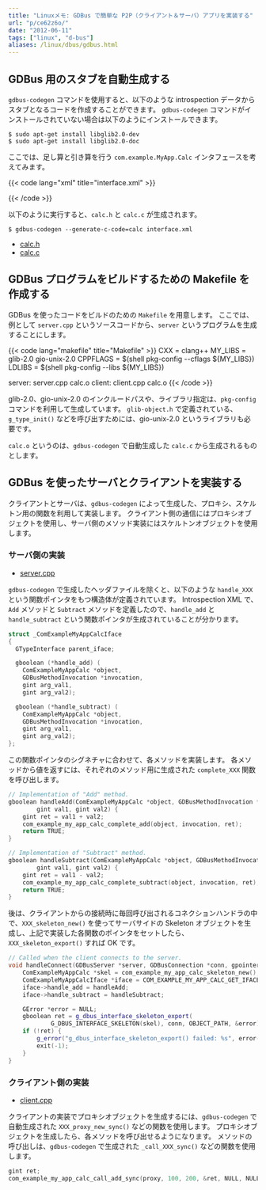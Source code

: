 ```yaml
---
title: "Linuxメモ: GDBus で簡単な P2P（クライアント＆サーバ）アプリを実装する"
url: "p/ce62z6o/"
date: "2012-06-11"
tags: ["linux", "d-bus"]
aliases: /linux/dbus/gdbus.html
---
```


GDBus 用のスタブを自動生成する
----

`gdbus-codegen` コマンドを使用すると、以下のような introspection データからスタブとなるコードを作成することができます。
`gdbus-codegen` コマンドがインストールされていない場合は以下のようにインストールできます。

```console
$ sudo apt-get install libglib2.0-dev
$ sudo apt-get install libglib2.0-doc
```

ここでは、足し算と引き算を行う `com.example.MyApp.Calc` インタフェースを考えてみます。

{{< code lang="xml" title="interface.xml" >}}
<?xml version="1.0"?>
<node name="/com/example/MyApp">
    <interface name="com.example.MyApp.Calc">
        <method name="Add">
            <arg type="i" name="val1" direction="in" />
            <arg type="i" name="val2" direction="in" />
            <arg type="i" name="ret_val" direction="out" />
        </method>
        <method name="Subtract">
            <arg type="i" name="val1" direction="in" />
            <arg type="i" name="val2" direction="in" />
            <arg type="i" name="ret_val" direction="out" />
        </method>
    </interface>
</node>
{{< /code >}}

以下のように実行すると、`calc.h` と `calc.c` が生成されます。

```console
$ gdbus-codegen --generate-c-code=calc interface.xml
```

* [calc.h](./calc.h)
* [calc.c](./calc.c)


GDBus プログラムをビルドするための Makefile を作成する
----

GDBus を使ったコードをビルドのための `Makefile` を用意します。
ここでは、例として `server.cpp` というソースコードから、`server` というプログラムを生成することにします。

{{< code lang="makefile" title="Makefile" >}}
CXX = clang++
MY_LIBS = glib-2.0 gio-unix-2.0
CPPFLAGS = $(shell pkg-config --cflags ${MY_LIBS})
LDLIBS = $(shell pkg-config --libs ${MY_LIBS})

server: server.cpp calc.o
client: client.cpp calc.o
{{< /code >}}

glib-2.0、gio-unix-2.0 のインクルードパスや、ライブラリ指定は、`pkg-config` コマンドを利用して生成しています。
`glib-object.h` で定義されている、`g_type_init()` などを呼び出すためには、gio-unix-2.0 というライブラリも必要です。

`calc.o` というのは、`gdbus-codegen` で自動生成した `calc.c` から生成されるものとします。


GDBus を使ったサーバとクライアントを実装する
----

クライアントとサーバは、`gdbus-codegen` によって生成した、プロキシ、スケルトン用の関数を利用して実装します。
クライアント側の通信にはプロキシオブジェクトを使用し、サーバ側のメソッド実装にはスケルトンオブジェクトを使用します。

### サーバ側の実装

* [server.cpp](./server.cpp)

`gdbus-codegen` で生成したヘッダファイルを除くと、以下のような `handle_XXX` という関数ポインタをもつ構造体が定義されています。
Introspection XML で、`Add` メソッドと `Subtract` メソッドを定義したので、`handle_add` と `handle_subtract` という関数ポインタが生成されていることが分かります。

```cpp
struct _ComExampleMyAppCalcIface
{
  GTypeInterface parent_iface;

  gboolean (*handle_add) (
    ComExampleMyAppCalc *object,
    GDBusMethodInvocation *invocation,
    gint arg_val1,
    gint arg_val2);

  gboolean (*handle_subtract) (
    ComExampleMyAppCalc *object,
    GDBusMethodInvocation *invocation,
    gint arg_val1,
    gint arg_val2);
};
```

この関数ポインタのシグネチャに合わせて、各メソッドを実装します。
各メソッドから値を返すには、それぞれのメソッド用に生成された `complete_XXX` 関数を呼び出します。

```cpp
// Implementation of "Add" method.
gboolean handleAdd(ComExampleMyAppCalc *object, GDBusMethodInvocation *invocation,
        gint val1, gint val2) {
    gint ret = val1 + val2;
    com_example_my_app_calc_complete_add(object, invocation, ret);
    return TRUE;
}

// Implementation of "Subtract" method.
gboolean handleSubtract(ComExampleMyAppCalc *object, GDBusMethodInvocation *invocation,
        gint val1, gint val2) {
    gint ret = val1 - val2;
    com_example_my_app_calc_complete_subtract(object, invocation, ret);
    return TRUE;
}
```

後は、クライアントからの接続時に毎回呼び出されるコネクションハンドラの中で、`XXX_skeleton_new()` を使ってサーバサイドの Skeleton オブジェクトを生成し、上記で実装した各関数のポインタをセットしたら、`XXX_skeleton_export()` すれば OK です。

```cpp
// Called when the client connects to the server.
void handleConnect(GDBusServer *server, GDBusConnection *conn, gpointer data) {
    ComExampleMyAppCalc *skel = com_example_my_app_calc_skeleton_new();
    ComExampleMyAppCalcIface *iface = COM_EXAMPLE_MY_APP_CALC_GET_IFACE(skel);
    iface->handle_add = handleAdd;
    iface->handle_subtract = handleSubtract;

    GError *error = NULL;
    gboolean ret = g_dbus_interface_skeleton_export(
            G_DBUS_INTERFACE_SKELETON(skel), conn, OBJECT_PATH, &error);
    if (!ret) {
        g_error("g_dbus_interface_skeleton_export() failed: %s", error->message);
        exit(-1);
    }
}
```

### クライアント側の実装

* [client.cpp](./client.cpp)

クライアントの実装でプロキシオブジェクトを生成するには、`gdbus-codegen` で自動生成された `XXX_proxy_new_sync()` などの関数を使用します。
プロキシオブジェクトを生成したら、各メソッドを呼び出せるようになります。
メソッドの呼び出しは、`gdbus-codegen` で生成された `_call_XXX_sync()` などの関数を使用します。

```cpp
gint ret;
com_example_my_app_calc_call_add_sync(proxy, 100, 200, &ret, NULL, NULL);
```

